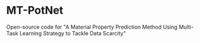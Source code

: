 # MT-PotNet
Open-source code for "A Material Property Prediction Method Using Multi-Task Learning Strategy to Tackle Data Scarcity"
